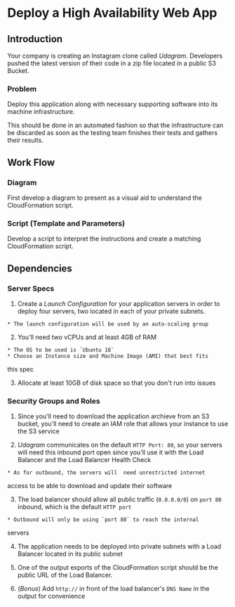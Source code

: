 # Deploy a High Availability Web App

## Introduction

Your company is creating an Instagram clone called *Udagram*. Developers
pushed the latest version of their code in a zip file located in a public S3
Bucket.

### Problem

Deploy this application along with necessary supporting software into its
machine infrastructure.

This should be done in an automated fashion so that the infrastructure can
be discarded as soon as the testing team finishes their tests and gathers
their results.

## Work Flow

### Diagram

First develop a diagram to present as a visual aid to understand the
CloudFormation script.

### Script (Template and Parameters)

Develop a script to interpret the instructions and create a matching
CloudFormation script.

## Dependencies

### Server Specs

  1. Create a *Launch Configuration* for your application servers in 
order to deploy four servers, two located in each of your private 
subnets.

    * The launch configuration will be used by an auto-scaling group

  2. You'll need two vCPUs and at least 4GB of RAM
    
    * The OS to be used is `Ubuntu 18`
    * Choose an Instance size and Machine Image (AMI) that best fits 
this spec

  3. Allocate at least 10GB of disk space so that you don't run into 
issues

### Security Groups and Roles

  1. Since you'll need to download the application archieve from an S3 
bucket, you'll need to create an IAM role that allows your instance to 
use the S3 service

  2. *Udagram* communicates on the default `HTTP Port: 80`, so your 
servers will need this inbound port open since you'll use it with the 
Load Balancer and the Load Balancer Health Check

    * As for outbound, the servers will  need unrestricted internet 
access to be able to download and update their software

  3. The load balancer should allow all public traffic (`0.0.0.0/0`) on 
`port 80` inbound, which is the default `HTTP port`
  
    * Outbound will only be using `port 80` to reach the internal 
servers

  4. The application needs to be deployed into private subnets with a 
Load Balancer located in its public subnet

  5. One of the output exports of the CloudFormation script should be 
the public URL of the Load Balancer.

  6. (*Bonus*) Add `http://` in front of the load balancer's `DNS Name` 
in the output for convenience

